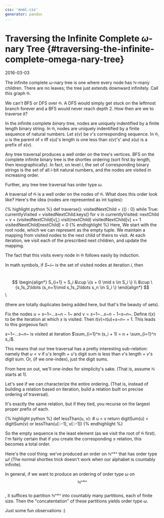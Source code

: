 ```yaml
---
css: 'mnml.css'
generator: pandoc
...
```


Traversing the Infinite Complete <span class="math inline">*ω*</span>-nary Tree {#traversing-the-infinite-complete-omega-nary-tree}
===============================================================================

2016-03-03

The infinite complete <span class="math inline">*ω*</span>-nary tree is
one where every node has <span class="math inline">ℕ</span>-many
children. There are no leaves; the tree just extends downward
infinitely. Call this graph <span class="math inline">𝔊</span>.

We can't BFS or DFS over <span class="math inline">𝔊</span>. A DFS would
simply get stuck on the leftmost branch forever and a BFS would never
reach depth 2. How then are we to traverse it?

In the infinite complete *binary* tree, nodes are uniquely indentified
by a finite length binary string. In <span class="math inline">𝔊</span>,
nodes are uniquely indentified by a finite sequence of natural numbers.
Let <span class="math inline">*s*(*v*)</span> be <span
class="math inline">*v*</span>'s corresponding sequence. In <span
class="math inline">𝔊</span>, <span class="math inline">*u*</span> is
the parent of <span class="math inline">*v*</span> iff <span
class="math inline">*s*(*u*)</span>'s length is one less than <span
class="math inline">*s*(*v*)</span>'s' and <span
class="math inline">*s*(*u*)</span> is a prefix of <span
class="math inline">*s*(*v*)</span>.

Any tree traversal produces a well order on the tree's vertices. BFS on
the complete infinite binary tree is the shortlex ordering (sort first
by length, then lexographically). In fact, on level <span
class="math inline">*i*</span>, the set of corresponding binary strings
is the set of all <span class="math inline">*i*</span>-bit natural
numbers, and the nodes are visited in increasing order.

Further, any tree tree traversal has order type <span
class="math inline">*ω*</span>.

A traversal of <span class="math inline">𝔊</span> is a well order on the
nodes of <span class="math inline">𝔊</span>. What does this order look
like? Here's the idea (nodes are represented as int tuples):

{% highlight python %} def traverse(): visitedNextChild = {() : 0} while
True: currentlyVisited = visitedNextChild.keys() for v in
currentlyVisited: nextChild = v + (visitedNextChild\[v\],)
visit(nextChild) visitedNextChild\[v\] += 1
visitedNextChild\[nextChild\] = 0 {% endhighlight %} Here, We start with
the root node, which we can represent as the empty tuple. We maintain a
mapping from visited nodes to the next child of theirs to visit. At each
iteration, we visit each of the prescribed next children, and update the
mapping.

The fact that this visits every node in <span
class="math inline">𝔊</span> follows easily by induction.

In math symbols, if <span class="math inline">*S*~*i*~</span> is the set
of visited nodes at iteration <span class="math inline">*i*</span>, then

\
<span class="math display">\$\$ \\begin{align\*} S\_{i+1} = S\_i &\\cup
\\{s + 0 \\mid s \\in S\_i \\} \\\\ &\\cup \\{s\_1s\_2\\ldots
(s\_n+1)\\mid s\_1s\_2\\ldots s\_n \\in S\_i \\} \\end{align\*}
\$\$</span>\

(there are totally duplicates being added here, but that's the beauty of
sets).

Fix the nodes <span class="math inline">*u* = *s*~1~…*s*~*n* − 1~</span>
and <span class="math inline">*v* = *s*~1~…*s*~*n* − 1~*s*~*n*~</span>.
Define <span class="math inline">*t*(*x*)</span> to be the iteration at
which <span class="math inline">*x*</span> is visited. Then <span
class="math inline">*t*(*v*)=*t*(*u*)+*s*~*n*~ + 1</span>. This leads to
this gorgeous fact:

<span class="math inline">*s*~1~…*s*~*n*~</span> is visited at iteration
<span class="math inline">\$\\sum\_{i=1}\^n (s\_i + 1) = n +
\\sum\_{i=1}\^n s\_i\$</span>.

This means that our tree traversal has a pretty interesting
sub-relation: namely that <span class="math inline">*u* &lt; *v*</span>
if <span class="math inline">*u*</span>'s length + <span
class="math inline">*u*</span>'s digit sum is less than <span
class="math inline">*v*</span>'s length + <span
class="math inline">*v*</span>'s digit sum. Or, (if we one-index), just
the digit sums.

From here on out, we'll one-index for simplicity's sake. (That is,
assume <span class="math inline">ℕ</span> starts at 1).

Let's see if we can characterize the entire ordering. (That is, instead
of building a relation based on iteration, build a relation built on
precise ordering of traversal).

It's exactly the same relation, but if they tied, you recurse on the
largest proper prefix of each.

{% highlight python %} def lessThan(u, v): \# u &lt; v return
digitSum(u) &lt; digitSum(v) or lessThan(u\[::-1\], v\[::-1\]) {%
endhighlight %}

So the empty sequence is the least element (as we visit the root of
<span class="math inline">𝔊</span> first). I'm fairly certain that if
you create the corresponding <span class="math inline">≤</span>
relation, this becomes a total order.

Here's the cool thing: we've produced an order on <span
class="math inline">ℕ^\*^</span> that has order type <span
class="math inline">*ω*</span>! (The normal shortlex trick doesn't work
when our alphabet is countably infinite).

In general, if we want to produce an ordering of order type <span
class="math inline">*ω*</span> on\
<span class="math display">ℕ^\*^</span>\
, it suffices to partition <span class="math inline">ℕ^\*^</span> into
countably many partitions, each of finite size. Then the
"concatentation" of these partitions yields order type <span
class="math inline">*ω*</span>.

Just some fun observations :)
